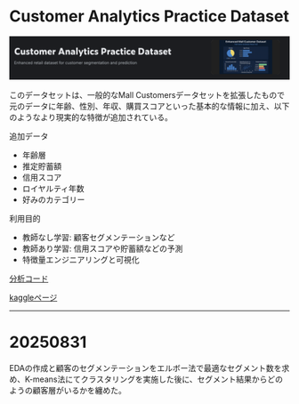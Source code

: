 # Customer Analytics Practice Dataset
![image](https://github.com/kaneda05/kaggle_datasets/blob/main/png/01_Customer%20Analysis.png)

このデータセットは、一般的なMall Customersデータセットを拡張したもので元のデータに年齢、性別、年収、購買スコアといった基本的な情報に加え、以下のようなより現実的な特徴が追加されている。

追加データ
- 年齢層
- 推定貯蓄額
- 信用スコア
- ロイヤルティ年数
- 好みのカテゴリー

利用目的
- 教師なし学習: 顧客セグメンテーションなど
- 教師あり学習: 信用スコアや貯蓄額などの予測
- 特徴量エンジニアリングと可視化

[分析コード](https://github.com/kaneda05/kaggle_datasets/blob/main/01_Customer%20Analytics%20Practice%20Dataset/cluster-analysis.ipynb)

[kaggleページ](https://www.kaggle.com/datasets/vikasjigupta786/customer-analytics-practice-dataset)

---
# 20250831
EDAの作成と顧客のセグメンテーションをエルボー法で最適なセグメント数を求め、K-means法にてクラスタリングを実施した後に、セグメント結果からどのようの顧客層がいるかを纏めた。